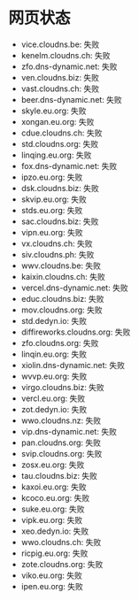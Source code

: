 # 网页状态
- vice.cloudns.be: 失败
- kenelm.cloudns.ch: 失败
- zfo.dns-dynamic.net: 失败
- ven.cloudns.biz: 失败
- vast.cloudns.ch: 失败
- beer.dns-dynamic.net: 失败
- skyle.eu.org: 失败
- xongan.eu.org: 失败
- cdue.cloudns.ch: 失败
- std.cloudns.org: 失败
- linqing.eu.org: 失败
- fox.dns-dynamic.net: 失败
- ipzo.eu.org: 失败
- dsk.cloudns.biz: 失败
- skvip.eu.org: 失败
- stds.eu.org: 失败
- sac.cloudns.biz: 失败
- vipn.eu.org: 失败
- vx.cloudns.ch: 失败
- siv.cloudns.ph: 失败
- wwv.cloudns.be: 失败
- kaixin.cloudns.ch: 失败
- vercel.dns-dynamic.net: 失败
- educ.cloudns.biz: 失败
- mov.cloudns.org: 失败
- std.dedyn.io: 失败
- diffireworks.cloudns.org: 失败
- zfo.cloudns.org: 失败
- linqin.eu.org: 失败
- xiolin.dns-dynamic.net: 失败
- wvvp.eu.org: 失败
- virgo.cloudns.biz: 失败
- vercl.eu.org: 失败
- zot.dedyn.io: 失败
- wwo.cloudns.nz: 失败
- vip.dns-dynamic.net: 失败
- pan.cloudns.org: 失败
- svip.cloudns.org: 失败
- zosx.eu.org: 失败
- tau.cloudns.biz: 失败
- kaxoi.eu.org: 失败
- kcoco.eu.org: 失败
- suke.eu.org: 失败
- vipk.eu.org: 失败
- xeo.dedyn.io: 失败
- wwo.cloudns.ch: 失败
- ricpig.eu.org: 失败
- zote.cloudns.org: 失败
- viko.eu.org: 失败
- ipen.eu.org: 失败
